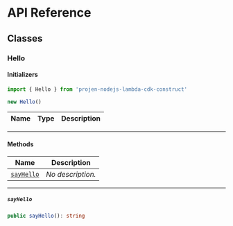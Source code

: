 # API Reference <a name="API Reference" id="api-reference"></a>



## Classes <a name="Classes" id="Classes"></a>

### Hello <a name="Hello" id="projen-nodejs-lambda-cdk-construct.Hello"></a>

#### Initializers <a name="Initializers" id="projen-nodejs-lambda-cdk-construct.Hello.Initializer"></a>

```typescript
import { Hello } from 'projen-nodejs-lambda-cdk-construct'

new Hello()
```

| **Name** | **Type** | **Description** |
| --- | --- | --- |

---

#### Methods <a name="Methods" id="Methods"></a>

| **Name** | **Description** |
| --- | --- |
| <code><a href="#projen-nodejs-lambda-cdk-construct.Hello.sayHello">sayHello</a></code> | *No description.* |

---

##### `sayHello` <a name="sayHello" id="projen-nodejs-lambda-cdk-construct.Hello.sayHello"></a>

```typescript
public sayHello(): string
```





